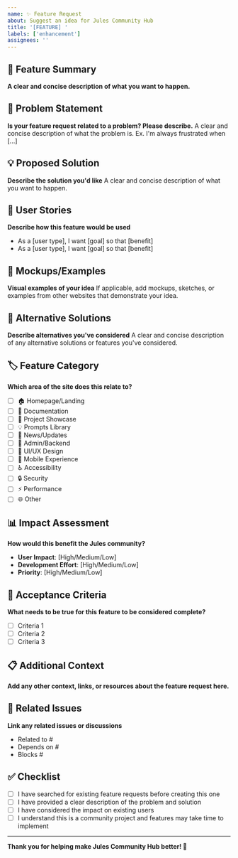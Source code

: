 ```yaml
---
name: ✨ Feature Request
about: Suggest an idea for Jules Community Hub
title: '[FEATURE] '
labels: ['enhancement']
assignees: ''
---
```


## 🎯 Feature Summary
**A clear and concise description of what you want to happen.**

## 🤔 Problem Statement
**Is your feature request related to a problem? Please describe.**
A clear and concise description of what the problem is. Ex. I'm always frustrated when [...]

## 💡 Proposed Solution
**Describe the solution you'd like**
A clear and concise description of what you want to happen.

## 🔄 User Stories
**Describe how this feature would be used**
- As a [user type], I want [goal] so that [benefit]
- As a [user type], I want [goal] so that [benefit]

## 🎨 Mockups/Examples
**Visual examples of your idea**
If applicable, add mockups, sketches, or examples from other websites that demonstrate your idea.

## 🚀 Alternative Solutions
**Describe alternatives you've considered**
A clear and concise description of any alternative solutions or features you've considered.

## 🏷️ Feature Category
**Which area of the site does this relate to?**
- [ ] 🏠 Homepage/Landing
- [ ] 📖 Documentation
- [ ] 🚀 Project Showcase
- [ ] 💡 Prompts Library
- [ ] 📰 News/Updates
- [ ] 🔧 Admin/Backend
- [ ] 🎨 UI/UX Design
- [ ] 📱 Mobile Experience
- [ ] ♿ Accessibility
- [ ] 🔒 Security
- [ ] ⚡ Performance
- [ ] 🌐 Other

## 📊 Impact Assessment
**How would this benefit the Jules community?**
- **User Impact**: [High/Medium/Low]
- **Development Effort**: [High/Medium/Low]
- **Priority**: [High/Medium/Low]

## 🎯 Acceptance Criteria
**What needs to be true for this feature to be considered complete?**
- [ ] Criteria 1
- [ ] Criteria 2
- [ ] Criteria 3

## 📋 Additional Context
**Add any other context, links, or resources about the feature request here.**

## 🔗 Related Issues
**Link any related issues or discussions**
- Related to #
- Depends on #
- Blocks #

## ✅ Checklist
- [ ] I have searched for existing feature requests before creating this one
- [ ] I have provided a clear description of the problem and solution
- [ ] I have considered the impact on existing users
- [ ] I understand this is a community project and features may take time to implement

---

**Thank you for helping make Jules Community Hub better! 🚀**
